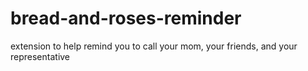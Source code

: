 # bread-and-roses-reminder
extension to help remind you to call your mom, your friends, and your representative 
